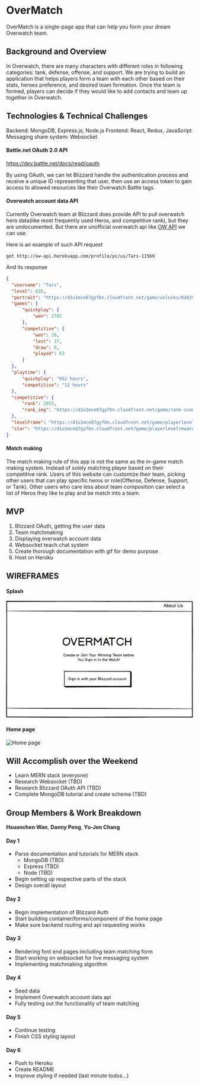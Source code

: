 # OverMatch

OverMatch is a single-page app that can help you form your dream Overwatch team.


## Background and Overview

In Overwatch, there are many characters with different roles in following categories: tank, defense, offense, and support. We are trying to build an application that helps players form a team with each other based on their stats, heroes preference, and desired team formation. Once the team is formed, players can decide if they would like to add contacts and team up together in Overwatch.

## Technologies & Technical Challenges

Backend: MongoDB, Express.js, Node.js
Frontend: React, Redux, JavaScript
Messaging share system: Websocket

#### Battle.net OAuth 2.0 API
https://dev.battle.net/docs/read/oauth

By using OAuth, we can let Blizzard handle the authentication process and receive a unique ID representing that user, then use an access token to gain access to allowed resources like their Overwatch Battle tags.

#### Overwatch account data API

Currently Overwatch team at Blizzard does provide API to pull overwatch hero data(like most frequently used Heros, and competitive rank), but they are undocumented. But there are unofficial overwatch api like [OW API](https://github.com/Fuyukai/OWAPI) we can use.

Here is an example of such API request
```
get http://ow-api.herokuapp.com/profile/pc/us/Tars-11569
```
And its response
```JSON
{
  "username": "Tars",
  "level": 835,
  "portrait": "https://d1u1mce87gyfbn.cloudfront.net/game/unlocks/0x0250000000001401.png",
  "games": {
      "quickplay": {
          "won": 2702
      },
      "competitive": {
          "won": 26,
          "lost": 37,
          "draw": 0,
          "played": 63
      }
  },
  "playtime": {
      "quickplay": "652 hours",
      "competitive": "12 hours"
  },
  "competitive": {
      "rank": 2833,
      "rank_img": "https://d1u1mce87gyfbn.cloudfront.net/game/rank-icons/season-2/rank-5.png"
  },
  "levelFrame": "https://d1u1mce87gyfbn.cloudfront.net/game/playerlevelrewards/0x0250000000000971_Border.png",
  "star": "https://d1u1mce87gyfbn.cloudfront.net/game/playerlevelrewards/0x0250000000000971_Rank.png"
}
```

#### Match making

The match making rule of this app is not the same as the in-game match making system. Instead of solely matching player based on their competitive rank. Users of this website can customize their team, picking other users that can play specific heros or role(Offense, Defense, Support, or Tank). Other users who care less about team composition can select a list of Heros they like to play and be match into a team.

## MVP
1. Blizzard OAuth, getting the user data
2. Team matchmaking
3. Displaying overwatch account data
4. Websocket teach chat system
5. Create thorough documentation with gif for demo purpose
6. Host on Heroku

## WIREFRAMES
#### Splash
![Login Page ](https://github.com/walterhwan/overmatch/blob/master/wireframes/splash.png)

#### Home page
![Home page](https://github.com/walterhwan/overmatch/blob/master/wireframes/OM-Homepage.png)


## Will Accomplish over the Weekend
+ Learn MERN stack (everyone)
+ Research Websocket (TBD)
+ Research Blizzard OAuth API (TBD)
+ Complete MongoDB tutorial and create schema (TBD)

## Group Members &  Work Breakdown
**Hsuanchen Wan**, **Danny Peng**, **Yu-Jen Chang**

#### Day 1
+ Parse documentation and tutorials for MERN stack
  + MongoDB (TBD)
  + Express (TBD)
  + Node (TBD)
+ Begin setting up respective parts of the stack
+ Design overall layout

#### Day 2
+ Begin implementation of Blizzard Auth
+ Start building container/forms/component of the home page
+ Make sure backend routing and api requesting works

#### Day 3
+ Rendering font end pages including team matching form
+ Start working on websocket for live messaging system
+ Implementing matchmaking algorithm

#### Day 4
+ Seed data
+ Implement Overwatch account data api
+ Fully testing out the functionality of team matching

#### Day 5
+ Continue testing
+ Finish CSS styling layout

#### Day 6
+ Push to Heroku
+ Create README
+ Improve styling if needed (last minute todos...)
